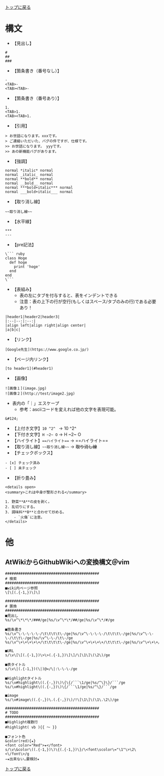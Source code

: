 [トップに戻る](../index.md)

# 構文

- 【見出し】

```
#
##
###
```

- 【箇条書き（番号なし）】

```
-
<TAB>-
<TAB><TAB>-
```

- 【箇条書き（番号あり）】

```
1.
<TAB>1.
<TAB><TAB>1.
```

- 【引用】

```
> お世話になります。xxxです。
> ご連絡いただいた、バグの件ですが、仕様です。
>> お世話になります。 yyyです。
>> あの新機能バグがあります。
```

- 【強調】

```
normal *italic* normal
normal _italic_ normal
normal **bold** normal
normal __bold__ normal
normal ***bold+italic*** normal
normal ___bold+italic___ normal
```

- 【取り消し線】

```
~~取り消し線~~
```

- 【水平線】

```
***
---
```

- 【pre記法】

```
\``` ruby
class Hoge
  def hoge
	print 'hoge'
  end
end
\```
```

- 【表組み】
	- 表の左にタブを付与すると、表をインデントできる
	- 注意：表の上下の行が空行(もしくはスペース/タブのみの行)である必要あり！

```
|header1|header2|header3|
|:--|--:|:--:|
|align left|align right|align center|
|a|b|c|
```

- 【リンク】

```
[Google先生](https://www.google.co.jp/)
```

- 【ページ内リンク】

```
[to header1](#header1)
```

- 【画像】

```
![画像１](image.jpg)
![画像２](http://test/image2.jpg)
```

- 表内の「｜」エスケープ
	- 参考：asciiコードを変えれば他の文字を表現可能。
	
```
&#124;
```

- 【上付き文字】`10 ^2^ ` → 10 ^2^
- 【下付き文字】`H ~2~ O` → H ~2~ O
- 【ハイライト】`==ハイライト==` → ==ハイライト==
- 【取り消し線】`~~取り消し線~~` → ~~取り消し線~~
- 【チェックボックス】

```
- [x] チェック済み
- [ ] 未チェック
```

- 【折り畳み】

```
<details open>
<summary>これは中身が整形される</summary>

1. 野菜**A**の皮を剥く。
2. 乱切りにする。
3. 調味料**B**と合わせて炒める。
    - `火傷`に注意。
</details>
```

# 他

## AtWikiからGithubWikiへの変換構文＠vim

```
###########################################
# 検索
###########################################
■wiki内ページ参照
\[\[(.{-1,})\]\]

###########################################
# 置換
###########################################
■見出し
%s/\v^\*\*\*/###/ge|%s/\v^\*\*/##/ge|%s/\v^\*/#/ge

■箇条書き
%s/\v^\-\-\-\-\-/\t\t\t\t\-/ge|%s/\v^\-\-\-\-/\t\t\t\-/ge|%s/\v^\-\-\-/\t\t\-/ge|%s/\v^\-\-/\t\-/ge
%s/\v^\+\+\+\+\+/\t\t\t\t\-/ge|%s/\v^\+\+\+\+/\t\t\t\-/ge|%s/\v^\+\+\+/\t\t\-/ge|%s/\v^\+\+/\t\-/ge|%s/\v^\+/\-/ge

■URL
s/\v\[\[(.{-1,})\>\>(.{-1,})\]\]/\[\1\]\(\2\)/ge

■表タイトル
s/\v\|(.{-1,})(\|)@=/\|:\-\-\-/ge

■Highlightタイトル
%s/\v#highlight\((.{-,})\)\{\{/```\1/ge|%s/^\}\}/```/ge
%s/\v#highlight\((.{-,})\)\{/```\1/ge|%s/^\}/```/ge

■image
%s/\v#image\((.{-,})\.(.{-,})\)/!\[\1\]\(\1\.\2\)/ge

###########################################
# TODO
###########################################
■Highlight複数行
#highlight( vb ){{ ～ }}

■フォント色
&color(red){★}
<font color="Red">★</font>
s/\v\&color\((.{-1,})\)\{(.{-1,})\}/\<font\scolor\="\1"\>\2\<\/font\>/g
⇒★出来ない…要検討★
```

[トップに戻る](../index.md)
